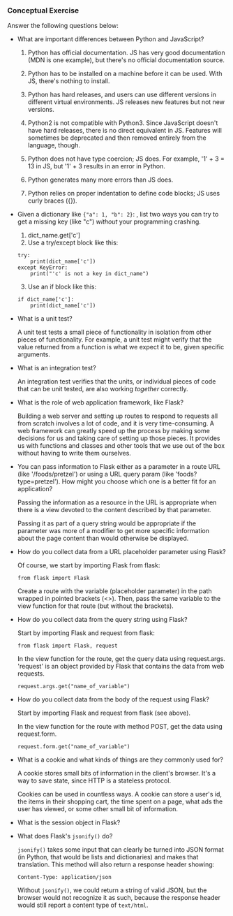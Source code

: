 ### Conceptual Exercise

Answer the following questions below:

- What are important differences between Python and JavaScript?

    1. Python has official documentation.  JS has very good documentation (MDN is one example), but there's no official documentation source.

    2. Python has to be installed on a machine before it can be used.  With JS, there's nothing to install.

    3. Python has hard releases, and users can use different versions in different virtual environments.  JS releases new features but not new versions.

    4. Python2 is not compatible with Python3. Since JavaScript doesn't have hard releases, there is no direct equivalent in JS.  Features will sometimes be deprecated and then removed entirely from the language, though.

    5. Python does not have type coercion; JS does.  For example, '1' + 3 = 13 in JS, but '1' + 3 results in an error in Python.

    6. Python generates many more errors than JS does.

    7. Python relies on proper indentation to define code blocks; JS uses curly braces ({}).

- Given a dictionary like ``{"a": 1, "b": 2}``: , list two ways you
  can try to get a missing key (like "c") *without* your programming
  crashing.

    1. dict_name.get['c']
    2. Use a try/except block like this:
    ```
    try:
        print(dict_name['c'])
    except KeyError:
        print("'c' is not a key in dict_name")
    ```
    3. Use an if block like this:
    ```
    if dict_name['c']:
        print(dict_name['c'])
    ```

- What is a unit test?

    A unit test tests a small piece of functionality in isolation from other pieces of functionality.  For example, a unit test might verify that the value returned from a function is what we expect it to be, given specific arguments.

- What is an integration test?

    An integration test verifies that the units, or individual pieces of code that can be unit tested, are also working _together_ correctly.

- What is the role of web application framework, like Flask?

    Building a web server and setting up routes to respond to requests all from scratch involves a lot of code, and it is very time-consuming.  A web framework can greatly speed up the process by making some decisions for us and taking care of setting up those pieces.  It provides us with functions and classes and other tools that we use out of the box without having to write them ourselves.

- You can pass information to Flask either as a parameter in a route URL
  (like '/foods/pretzel') or using a URL query param (like
  'foods?type=pretzel'). How might you choose which one is a better fit
  for an application?

    Passing the information as a resource in the URL is appropriate when there is a view devoted to the content described by that parameter.

    Passing it as part of a query string would be appropriate if the parameter was more of a modifier to get more specific information about the page content than would otherwise be displayed.

- How do you collect data from a URL placeholder parameter using Flask?

    Of course, we start by importing Flask from flask:

    ```
    from flask import Flask
    ```

    Create a route with the variable (placeholder parameter) in the path wrapped in pointed brackets (<>).  Then, pass the same variable to the view function for that route (but without the brackets).


- How do you collect data from the query string using Flask?

    Start by importing Flask and request from flask:
    ```
    from flask import Flask, request
    ```

    In the view function for the route, get the query data using request.args.  'request' is an object provided by Flask that contains the data from web requests.
    ```
    request.args.get("name_of_variable")
    ```

- How do you collect data from the body of the request using Flask?

    Start by importing Flask and request from flask (see above).

    In the view function for the route with method POST, get the data using request.form.
    ```
    request.form.get("name_of_variable")
    ```

- What is a cookie and what kinds of things are they commonly used for?

    A cookie stores small bits of information in the client's browser.  It's a way to save state, since HTTP is a stateless protocol.

    Cookies can be used in countless ways.  A cookie can store a user's id, the items in their shopping cart, the time spent on a page, what ads the user has viewed, or some other small bit of information.

- What is the session object in Flask?

- What does Flask's `jsonify()` do?

    `jsonify()` takes some input that can clearly be turned into JSON format (in Python, that would be lists and dictionaries) and makes that translation.  This method will also return a response header showing:
    ```
    Content-Type: application/json
    ```
    Without `jsonify()`, we could return a string of valid JSON, but the browser would not recognize it as such, because the response header would still report a content type of `text/html`.